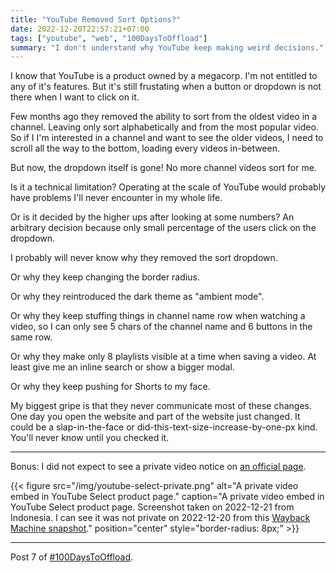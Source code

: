 ```yaml
---
title: "YouTube Removed Sort Options?"
date: 2022-12-20T22:57:21+07:00
tags: ["youtube", "web", "100DaysToOffload"]
summary: "I don't understand why YouTube keep making weird decisions."
---
```


I know that YouTube is a product owned by a megacorp.
I'm not entitled to any of it's features.
But it's still frustating when a button or dropdown is not there when I want to click on it.

Few months ago they removed the ability to sort from the oldest video in a channel.
Leaving only sort alphabetically and from the most popular video.
So if I I'm interested in a channel and want to see the older videos, I need to scroll all the way to the bottom, loading every videos in-between.

But now, the dropdown itself is gone!
No more channel videos sort for me.

Is it a technical limitation?
Operating at the scale of YouTube would probably have problems I'll never encounter in my whole life.

Or is it decided by the higher ups after looking at some numbers?
An arbitrary decision because only small percentage of the users click on the dropdown.

I probably will never know why they removed the sort dropdown.

Or why they keep changing the border radius.

Or why they reintroduced the dark theme as "ambient mode".

Or why they keep stuffing things in channel name row when watching a video, so I can only see 5 chars of the channel name and 6 buttons in the same row.

Or why they make only 8 playlists visible at a time when saving a video. At least give me an inline search or show a bigger modal.

Or why they keep pushing for Shorts to my face.

My biggest gripe is that they never communicate most of these changes.
One day you open the website and part of the website just changed.
It could be a slap-in-the-face or did-this-text-size-increase-by-one-px kind.
You'll never know until you checked it.

---

Bonus: I did not expect to see a private video notice on [an official page](https://www.youtube.com/ads/how-it-works/set-up-a-campaign/youtube-select/).

{{< figure
src="/img/youtube-select-private.png"
alt="A private video embed in YouTube Select product page."
caption="A private video embed in YouTube Select product page. Screenshot taken on 2022-12-21 from Indonesia. I can see it was not private on 2022-12-20 from this [Wayback Machine snapshot](https://web.archive.org/web/20221220004520/https://www.youtube.com/ads/how-it-works/set-up-a-campaign/youtube-select/)."
position="center"
style="border-radius: 8px;" >}}

---

Post 7 of [#100DaysToOffload](https://100daystooffload.com/).
